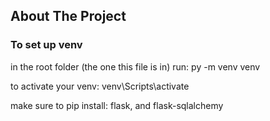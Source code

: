 ## About The Project

### To set up venv

in the root folder (the one this file is in) run: py -m venv venv

to activate your venv: venv\Scripts\activate

make sure to pip install: flask, and flask-sqlalchemy 